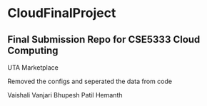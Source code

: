 # CloudFinalProject

## Final Submission Repo for CSE5333 Cloud Computing

UTA Marketplace

Removed the configs and seperated the data from code

Vaishali Vanjari
Bhupesh Patil
Hemanth
